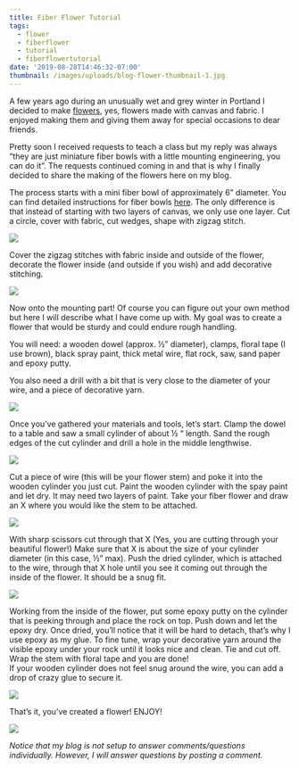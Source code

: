 ```yaml
---
title: Fiber Flower Tutorial
tags:
  - flower
  - fiberflower
  - tutorial
  - fiberflowertutorial
date: '2019-08-28T14:46:32-07:00'
thumbnail: /images/uploads/blog-flower-thumbnail-1.jpg
---
```

A few years ago during an unusually wet and grey winter in Portland I decided to make [flowers](https://www.hildemorin.com/galleries/flowers/), yes, flowers made with canvas and fabric.
I enjoyed making them and giving them away for special occasions to dear friends.  

Pretty soon I received requests to teach a class but my reply was always “they are just miniature fiber bowls with a little mounting engineering, you can do it”.  The requests continued coming in and that is why I finally decided to share the making of the flowers here on my blog.  

The process starts with a mini fiber bowl of approximately 6” diameter. You can find detailed instructions for fiber bowls [here](https://www.hildemorin.com/tags/fiberbowltutorial/).  The only difference is that instead of starting with two layers of canvas, we only use one layer.  Cut a circle, cover with fabric, cut wedges, shape with zigzag stitch.

<img class="img-responsive" src="/images/uploads/blog-flowers-tutorial-1.jpg">

Cover the zigzag stitches with fabric inside and outside of the flower, decorate the flower inside (and outside if you wish) and add decorative stitching.

<img class="img-responsive" src="/images/uploads/blog-flowers-tutorial-2.jpg">

Now onto the mounting part! Of course you can figure out your own method but here I will describe what I have come up with.  My goal was to create a flower that would be sturdy and could endure rough handling.

You will need:
a wooden dowel (approx. ½” diameter),
clamps,
floral tape (I use brown),
black spray paint,
thick metal wire,
flat rock,
saw,
sand paper and
epoxy putty.

You also need a drill with a bit that is very close to the diameter of your wire, and a piece of decorative yarn.

<img class="img-responsive" src="/images/uploads/blog-flowers-tutorial-3.jpg">

Once you’ve gathered your materials and tools, let’s start. Clamp the dowel to a table and saw a small cylinder of about ½ “ length.  Sand the rough edges of the cut cylinder and drill a hole in the middle lengthwise.

<img class="img-responsive" src="/images/uploads/blog-flowers-tutorial-4.jpg">

Cut a piece of wire (this will be your flower stem) and poke it into the wooden cylinder you just cut.  Paint the wooden cylinder with the spay paint and let dry.  It may need two layers of paint.  Take your fiber flower and draw an X where you would like the stem to be attached.  

<img class="img-responsive" src="/images/uploads/blog-flowers-tutorial-5.jpg">

With sharp scissors cut through that X (Yes, you are cutting through your beautiful flower!) Make sure that X is about the size of your cylinder diameter (in this case, ½” max).  Push the dried cylinder, which is attached to the wire, through that X hole until you see it coming out through the inside of the flower.  It should be a snug fit.

<img class="img-responsive" src="/images/uploads/blog-flowers-tutorial-6.jpg">

Working from the inside of the flower, put some epoxy putty on the cylinder that is peeking through and place the rock on top.  Push down and let the epoxy dry.  Once dried, you’ll notice that it will be hard to detach, that’s why I use epoxy as my glue.  To fine tune, wrap your decorative yarn around the visible epoxy under your rock until it looks nice and clean.  Tie and cut off.  Wrap the stem with floral tape and you are done!\
If your wooden cylinder  does not feel snug around the wire, you can add a drop of crazy glue to secure it.

<img class="img-responsive" src="/images/uploads/blog-flowers-tutorial-7.jpg">

That’s it, you’ve created a flower!
ENJOY!

<img class="img-responsive" src="/images/uploads/blog-flowers-tutorial-8.jpg">

_Notice that my blog is not setup to answer comments/questions individually.  However, I will answer questions by posting a comment._
